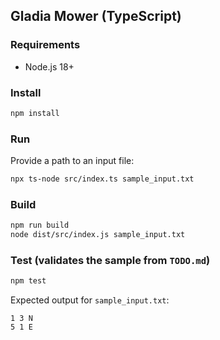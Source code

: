 ## Gladia Mower (TypeScript)

### Requirements

- Node.js 18+

### Install

```bash
npm install
```

### Run

Provide a path to an input file:

```bash
npx ts-node src/index.ts sample_input.txt
```

### Build

```bash
npm run build
node dist/src/index.js sample_input.txt
```

### Test (validates the sample from `TODO.md`)

```bash
npm test
```

Expected output for `sample_input.txt`:

```
1 3 N
5 1 E
```
